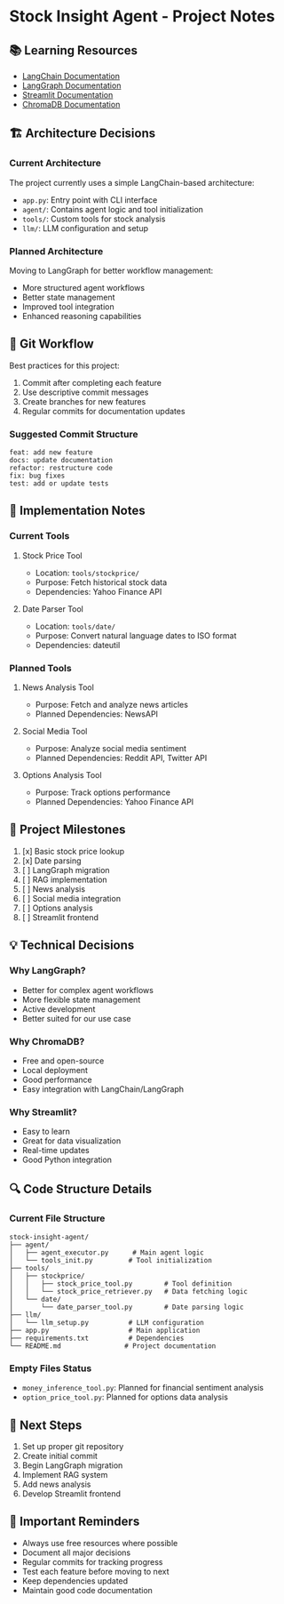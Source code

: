 # Stock Insight Agent - Project Notes

## 📚 Learning Resources
- [LangChain Documentation](https://python.langchain.com/docs/get_started/introduction)
- [LangGraph Documentation](https://python.langchain.com/docs/langgraph)
- [Streamlit Documentation](https://docs.streamlit.io/)
- [ChromaDB Documentation](https://docs.trychroma.com/)

## 🏗️ Architecture Decisions

### Current Architecture
The project currently uses a simple LangChain-based architecture:
- `app.py`: Entry point with CLI interface
- `agent/`: Contains agent logic and tool initialization
- `tools/`: Custom tools for stock analysis
- `llm/`: LLM configuration and setup

### Planned Architecture
Moving to LangGraph for better workflow management:
- More structured agent workflows
- Better state management
- Improved tool integration
- Enhanced reasoning capabilities

## 🔄 Git Workflow
Best practices for this project:
1. Commit after completing each feature
2. Use descriptive commit messages
3. Create branches for new features
4. Regular commits for documentation updates

### Suggested Commit Structure
```
feat: add new feature
docs: update documentation
refactor: restructure code
fix: bug fixes
test: add or update tests
```

## 📝 Implementation Notes

### Current Tools
1. Stock Price Tool
   - Location: `tools/stockprice/`
   - Purpose: Fetch historical stock data
   - Dependencies: Yahoo Finance API

2. Date Parser Tool
   - Location: `tools/date/`
   - Purpose: Convert natural language dates to ISO format
   - Dependencies: dateutil

### Planned Tools
1. News Analysis Tool
   - Purpose: Fetch and analyze news articles
   - Planned Dependencies: NewsAPI

2. Social Media Tool
   - Purpose: Analyze social media sentiment
   - Planned Dependencies: Reddit API, Twitter API

3. Options Analysis Tool
   - Purpose: Track options performance
   - Planned Dependencies: Yahoo Finance API

## 🎯 Project Milestones
1. [x] Basic stock price lookup
2. [x] Date parsing
3. [ ] LangGraph migration
4. [ ] RAG implementation
5. [ ] News analysis
6. [ ] Social media integration
7. [ ] Options analysis
8. [ ] Streamlit frontend

## 💡 Technical Decisions

### Why LangGraph?
- Better for complex agent workflows
- More flexible state management
- Active development
- Better suited for our use case

### Why ChromaDB?
- Free and open-source
- Local deployment
- Good performance
- Easy integration with LangChain/LangGraph

### Why Streamlit?
- Easy to learn
- Great for data visualization
- Real-time updates
- Good Python integration

## 🔍 Code Structure Details

### Current File Structure
```
stock-insight-agent/
├── agent/
│   ├── agent_executor.py      # Main agent logic
│   └── tools_init.py         # Tool initialization
├── tools/
│   ├── stockprice/
│   │   ├── stock_price_tool.py        # Tool definition
│   │   └── stock_price_retriever.py   # Data fetching logic
│   └── date/
│       └── date_parser_tool.py        # Date parsing logic
├── llm/
│   └── llm_setup.py          # LLM configuration
├── app.py                    # Main application
├── requirements.txt          # Dependencies
└── README.md                # Project documentation
```

### Empty Files Status
- `money_inference_tool.py`: Planned for financial sentiment analysis
- `option_price_tool.py`: Planned for options data analysis

## 🚀 Next Steps
1. Set up proper git repository
2. Create initial commit
3. Begin LangGraph migration
4. Implement RAG system
5. Add news analysis
6. Develop Streamlit frontend

## 📌 Important Reminders
- Always use free resources where possible
- Document all major decisions
- Regular commits for tracking progress
- Test each feature before moving to next
- Keep dependencies updated
- Maintain good code documentation 